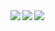 <a href="https://github.com/anuraghazra/github-readme-stats">
  <img align="left" src="https://github-readme-stats.vercel.app/api?username=errir503&count_private=true&show_icons=true&hide=prs,issues,contribs&title_color=402c25&icon_color=ed7785&text_color=402c25&bg_color=fcd3d3&border_color=402c25" />
</a>
<a href="https://github.com/anuraghazra/github-readme-stats">
  <img align="left" src="https://github-readme-stats.vercel.app/api/top-langs/?username=errir503&title_color=402c25&text_color=402c25&bg_color=fcd3d3&border_color=402c25" />
</a>
<a href="https://github.com/ryo-ma/github-profile-trophy">
  <img align="left" src="https://github-profile-trophy-errir.vercel.app/?username=errir503&title=Commit,Repositories,Stars,Followers&margin-w=15" />
</a>
